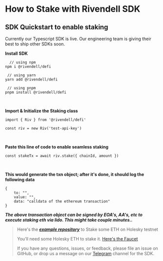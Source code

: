 # How to Stake with Rivendell SDK

## SDK Quickstart to enable staking

Currently our Typescript SDK is live. Our engineering team is giving their best to ship other SDKs soon.
<br/>

**Install SDK**

```
  // using npm
npm i @rivendell/defi

 // using yarn
yarn add @rivendell/defi

 // using pnpm
pnpm install @rivendell/defi
```
<br/>

**Import & Initialize the Staking class**

```
import { Riv } from '@rivendell/defi'

const riv = new Riv('test-api-key')
```
<br/>

**Paste this line of code to enable seamless staking**

```
const stakeTx = await riv.stake({ chainId, amount })

```
<br/>

**This would generate the txn object; after it's done, it should log the following data**

```
{
    to: "",
    value: "",
    data: "calldata of the ethereum transaction"
}

```

***The above transaction object can be signed by EOA's, AA's, etc to execute staking eth via lido. This might take couple minutes..***

> Here's the ***[example repository](https://github.com/0xRivendell/stake_example)*** to Stake some ETH on Holesky testnet
>
> You'll need some Holesky ETH to stake it. [Here's the Faucet](https://holesky-faucet.pk910.de/)
>
> If you have any questions, issues, or feedback, please file an issue on GitHub, or drop us a message on our [Telegram](https://t.me/+_T7LjgVsmoI1ZDQ1) channel for the SDK.
